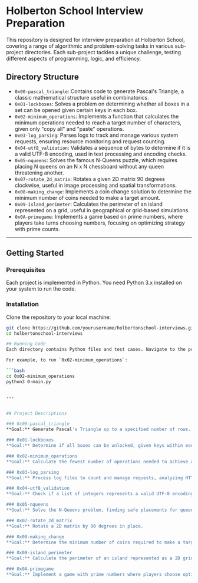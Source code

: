 # Holberton School Interview Preparation

This repository is designed for interview preparation at Holberton School, covering a range of algorithmic and problem-solving tasks in various sub-project directories. Each sub-project tackles a unique challenge, testing different aspects of programming, logic, and efficiency.

## Directory Structure

- `0x00-pascal_triangle`: Contains code to generate Pascal's Triangle, a classic mathematical structure useful in combinatorics.
- `0x01-lockboxes`: Solves a problem on determining whether all boxes in a set can be opened given certain keys in each box.
- `0x02-minimum_operations`: Implements a function that calculates the minimum operations needed to reach a target number of characters, given only "copy all" and "paste" operations.
- `0x03-log_parsing`: Parses logs to track and manage various system requests, ensuring resource monitoring and request counting.
- `0x04-utf8_validation`: Validates a sequence of bytes to determine if it is a valid UTF-8 encoding, used in text processing and encoding checks.
- `0x05-nqueens`: Solves the famous N-Queens puzzle, which requires placing N queens on an N x N chessboard without any queen threatening another.
- `0x07-rotate_2d_matrix`: Rotates a given 2D matrix 90 degrees clockwise, useful in image processing and spatial transformations.
- `0x08-making_change`: Implements a coin change solution to determine the minimum number of coins needed to make a target amount.
- `0x09-island_perimeter`: Calculates the perimeter of an island represented on a grid, useful in geographical or grid-based simulations.
- `0x0A-primegame`: Implements a game based on prime numbers, where players take turns choosing numbers, focusing on optimizing strategy with prime counts.

---

## Getting Started

### Prerequisites

Each project is implemented in Python. You need Python 3.x installed on your system to run the code.

### Installation

Clone the repository to your local machine:

```bash
git clone https://github.com/yourusername/holbertonschool-interviews.git
cd holbertonschool-interviews

## Running Code
Each directory contains Python files and test cases. Navigate to the project folder to execute the main script and view results.

For example, to run `0x02-minimum_operations`:

```bash
cd 0x02-minimum_operations
python3 0-main.py


---


## Project Descriptions

### 0x00-pascal_triangle
**Goal:** Generate Pascal's Triangle up to a specified number of rows.

### 0x01-lockboxes
**Goal:** Determine if all boxes can be unlocked, given keys within each box.

### 0x02-minimum_operations
**Goal:** Calculate the fewest number of operations needed to achieve a specific number of characters using only "copy" and "paste".

### 0x03-log_parsing
**Goal:** Process log files to count and manage requests, analyzing HTTP response codes.

### 0x04-utf8_validation
**Goal:** Check if a list of integers represents a valid UTF-8 encoding sequence.

### 0x05-nqueens
**Goal:** Solve the N-Queens problem, finding safe placements for queens on an N x N board.

### 0x07-rotate_2d_matrix
**Goal:** Rotate a 2D matrix by 90 degrees in place.

### 0x08-making_change
**Goal:** Determine the minimum number of coins required to make a target amount using available denominations.

### 0x09-island_perimeter
**Goal:** Calculate the perimeter of an island represented as a 2D grid.

### 0x0A-primegame
**Goal:** Implement a game with prime numbers where players choose optimal moves based on prime counts


